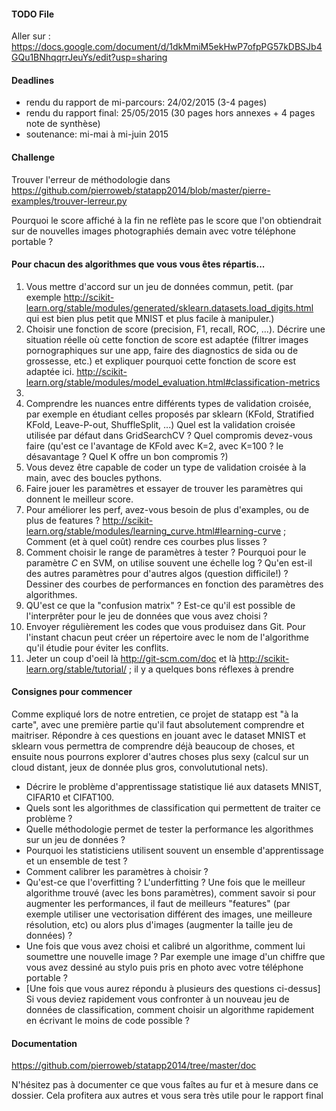 #### TODO File

Aller sur : https://docs.google.com/document/d/1dkMmiM5ekHwP7ofpPG57kDBSJb4GQu1BNhqqrrJeuYs/edit?usp=sharing

#### Deadlines

- rendu du rapport de mi-parcours: 24/02/2015 (3-4 pages)
- rendu du rapport final: 25/05/2015 (30 pages hors annexes + 4 pages note de synthèse)
- soutenance: mi-mai à mi-juin 2015

#### Challenge

Trouver l'erreur de méthodologie dans
https://github.com/pierroweb/statapp2014/blob/master/pierre-examples/trouver-lerreur.py

Pourquoi le score affiché à la fin ne reflète pas le score que l'on obtiendrait sur de nouvelles images photographiés demain avec votre téléphone portable ?

#### Pour chacun des algorithmes que vous vous êtes répartis...

1. Vous mettre d'accord sur un jeu de données commun, petit. (par exemple  http://scikit-learn.org/stable/modules/generated/sklearn.datasets.load_digits.html qui est bien plus petit que MNIST et plus facile à manipuler.)
2. Choisir une fonction de score (precision, F1, recall, ROC, ...). Décrire une situation réelle où cette fonction de score est adaptée (filtrer images pornographiques sur une app, faire des diagnostics de sida ou de grossesse, etc.) et expliquer pourquoi cette fonction de score est adaptée ici. http://scikit-learn.org/stable/modules/model_evaluation.html#classification-metrics
3. 
4. Comprendre les nuances entre différents types de validation croisée, par exemple en étudiant celles proposés par sklearn (KFold, Stratified KFold, Leave-P-out, ShuffleSplit, ...) Quel est la validation croisée utilisée par défaut dans GridSearchCV ? Quel compromis devez-vous faire (qu'est ce l'avantage de KFold avec K=2, avec K=100 ? le désavantage ? Quel K offre un bon compromis ?)
5. Vous devez être capable de coder un type de validation croisée à la main, avec des boucles pythons.
6. Faire jouer les paramètres et essayer de trouver les paramètres qui donnent le meilleur score.
7. Pour améliorer les perf, avez-vous besoin de plus d'examples, ou de plus de features ? http://scikit-learn.org/stable/modules/learning_curve.html#learning-curve ; Comment (et à quel coût) rendre ces courbes plus lisses ?
8. Comment choisir le range de paramètres à tester ? Pourquoi pour le paramètre $C$ en SVM, on utilise souvent une échelle log ? Qu'en est-il des autres paramètres pour d'autres algos (question difficile!) ? Dessiner des courbes de performances en fonction des paramètres des algorithmes.
9. QU'est ce que la "confusion matrix" ? Est-ce qu'il est possible de l'interprêter pour le jeu de données que vous avez choisi ?
10. Envoyer régulièrement les codes que vous produisez dans Git. Pour l'instant chacun peut créer un répertoire avec le nom de l'algorithme qu'il étudie pour éviter les conflits.
11. Jeter un coup d'oeil là http://git-scm.com/doc et là http://scikit-learn.org/stable/tutorial/ ; il y a quelques bons réflexes à prendre



#### Consignes pour commencer

Comme expliqué lors de notre entretien, ce projet de statapp est "à la carte", avec une première partie qu'il faut absolutement comprendre et maitriser. Répondre à ces questions en jouant avec le dataset MNIST et sklearn vous permettra de comprendre déjà beaucoup de choses, et ensuite nous pourrons explorer d'autres choses plus sexy (calcul sur un cloud distant, jeux de donnée plus gros, convolututional nets).

- Décrire le problème d'apprentissage statistique lié aux datasets MNIST, CIFAR10 et CIFAT100.
- Quels sont les algorithmes de classification qui permettent de traiter ce problème ?
- Quelle méthodologie permet de tester la performance les algorithmes sur un jeu de données ?
- Pourquoi les statisticiens utilisent souvent un ensemble d'apprentissage et un ensemble de test ?
- Comment calibrer les paramètres à choisir ?
- Qu'est-ce que l'overfitting ? L'underfitting ? Une fois que le meilleur algorithme trouvé (avec les bons paramètres), comment savoir si pour augmenter les performances, il faut de meilleurs "features" (par exemple utiliser une vectorisation différent des images, une meilleure résolution, etc) ou alors plus d'images (augmenter la taille jeu de données) ?
- Une fois que vous avez choisi et calibré un algorithme, comment lui soumettre une nouvelle image ? Par exemple une image d'un chiffre que vous avez dessiné au stylo puis pris en photo avec votre téléphone portable ?
- [Une fois que vous aurez répondu à plusieurs des questions ci-dessus] Si vous deviez rapidement vous confronter à un nouveau jeu de données de classification, comment choisir un algorithme rapidement en écrivant le moins de code possible ?

#### Documentation

https://github.com/pierroweb/statapp2014/tree/master/doc

N'hésitez pas à documenter ce que vous faîtes au fur et à mesure dans ce dossier.
Cela profitera aux autres et vous sera très utile pour le rapport final
